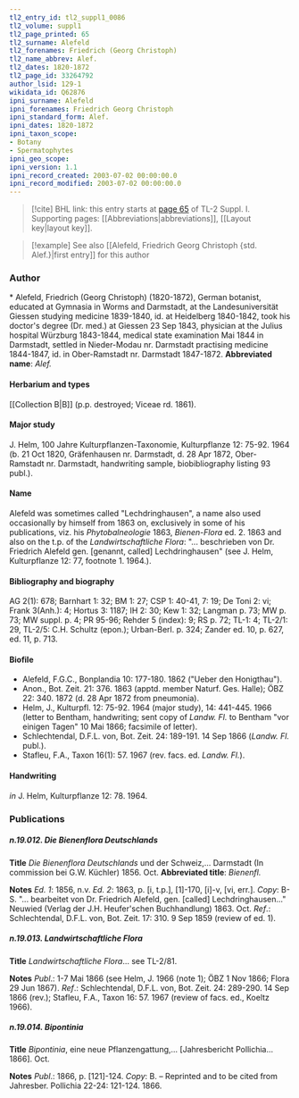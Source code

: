 ```yaml
---
tl2_entry_id: tl2_suppl1_0086
tl2_volume: suppl1
tl2_page_printed: 65
tl2_surname: Alefeld
tl2_forenames: Friedrich (Georg Christoph)
tl2_name_abbrev: Alef.
tl2_dates: 1820-1872
tl2_page_id: 33264792
author_lsid: 129-1
wikidata_id: Q62876
ipni_surname: Alefeld
ipni_forenames: Friedrich Georg Christoph
ipni_standard_form: Alef.
ipni_dates: 1820-1872
ipni_taxon_scope: 
- Botany
- Spermatophytes
ipni_geo_scope: 
ipni_version: 1.1
ipni_record_created: 2003-07-02 00:00:00.0
ipni_record_modified: 2003-07-02 00:00:00.0
---
```



> [!cite] BHL link: this entry starts at [page 65](https://www.biodiversitylibrary.org/page/33264792) of TL-2 Suppl. I.
> Supporting pages: [[Abbreviations|abbreviations]], [[Layout key|layout key]].

> [!example] See also [[Alefeld, Friedrich Georg Christoph {std. Alef.}|first entry]] for this author

### Author

\* Alefeld, Friedrich (Georg Christoph) (1820-1872), German botanist, educated at Gymnasia in Worms and Darmstadt, at the Landesuniversität Giessen studying medicine 1839-1840, id. at Heidelberg 1840-1842, took his doctor's degree (Dr. med.) at Giessen 23 Sep 1843, physician at the Julius hospital Würzburg 1843-1844, medical state examination Mai 1844 in Darmstadt, settled in Nieder-Modau nr. Darmstadt practising medicine 1844-1847, id. in Ober-Ramstadt nr. Darmstadt 1847-1872. 
**Abbreviated name**: *Alef.*

#### Herbarium and types

[[Collection B|B]] (p.p. destroyed; Viceae rd. 1861).

#### Major study

J. Helm, 100 Jahre Kulturpflanzen-Taxonomie, Kulturpflanze 12: 75-92. 1964 (b. 21 Oct 1820, Gräfenhausen nr. Darmstadt, d. 28 Apr 1872, Ober-Ramstadt nr. Darmstadt, handwriting sample, biobibliography listing 93 publ.).

#### Name

Alefeld was sometimes called "Lechdringhausen", a name also used occasionally by himself from 1863 on, exclusively in some of his publications, viz. his *Phytobalneologie* 1863, *Bienen-Flora* ed. 2. 1863 and also on the t.p. of the *Landwirtschaftliche Flora*: "... beschrieben von Dr. Friedrich Alefeld gen. \[genannt, called\] Lechdringhausen" (see J. Helm, Kulturpflanze 12: 77, footnote 1. 1964.).

#### Bibliography and biography

AG 2(1): 678; Barnhart 1: 32; BM 1: 27; CSP 1: 40-41, 7: 19; De Toni 2: vi; Frank 3(Anh.): 4; Hortus 3: 1187; IH 2: 30; Kew 1: 32; Langman p. 73; MW p. 73; MW suppl. p. 4; PR 95-96; Rehder 5 (index): 9; RS p. 72; TL-1: 4; TL-2/1: 29, TL-2/5: C.H. Schultz (epon.); Urban-Berl. p. 324; Zander ed. 10, p. 627, ed. 11, p. 713.

#### Biofile

- Alefeld, F.G.C., Bonplandia 10: 177-180. 1862 ("Ueber den Honigthau").
- Anon., Bot. Zeit. 21: 376. 1863 (apptd. member Naturf. Ges. Halle); ÖBZ 22: 340. 1872 (d. 28 Apr 1872 from pneumonia).
- Helm, J., Kulturpfl. 12: 75-92. 1964 (major study), 14: 441-445. 1966 (letter to Bentham, handwriting; sent copy of *Landw. Fl.* to Bentham "vor einigen Tagen" 10 Mai 1866; facsimile of letter).
- Schlechtendal, D.F.L. von, Bot. Zeit. 24: 189-191. 14 Sep 1866 (*Landw. Fl.* publ.).
- Stafleu, F.A., Taxon 16(1): 57. 1967 (rev. facs. ed. *Landw. Fl.*).

#### Handwriting

*in* J. Helm, Kulturpflanze 12: 78. 1964.

### Publications

##### n.19.012. Die Bienenflora Deutschlands

**Title**
*Die Bienenflora Deutschlands* und der Schweiz,... Darmstadt (In commission bei G.W. Küchler) 1856. Oct.
**Abbreviated title**: *Bienenfl.*

**Notes**
*Ed. 1*: 1856, n.v.
*Ed. 2*: 1863, p. \[i, t.p.\], \[1\]-170, \[i\]-v, \[vi, err.\]. *Copy*: B-S. "... bearbeitet von Dr. Friedrich Alefeld, gen. \[called\] Lechdringhausen..." Neuwied (Verlag der J.H. Heufer'schen Buchhandlung) 1863. Oct.
*Ref*.: Schlechtendal, D.F.L. von, Bot. Zeit. 17: 310. 9 Sep 1859 (review of ed. 1).

##### n.19.013. Landwirtschaftliche Flora

**Title**
*Landwirtschaftliche Flora*... see TL-2/81.

**Notes**
*Publ*.: 1-7 Mai 1866 (see Helm, J. 1966 (note 1); ÖBZ 1 Nov 1866; Flora 29 Jun 1867).
*Ref*.: Schlechtendal, D.F.L. von, Bot. Zeit. 24: 289-290. 14 Sep 1866 (rev.); Stafleu, F.A., Taxon 16: 57. 1967 (review of facs. ed., Koeltz 1966).

##### n.19.014. Bipontinia

**Title**
*Bipontinia*, eine neue Pflanzengattung,... \[Jahresbericht Pollichia... 1866\]. Oct.

**Notes**
*Publ*.: 1866, p. \[121\]-124. *Copy*: B. – Reprinted and to be cited from Jahresber. Pollichia 22-24: 121-124. 1866.

